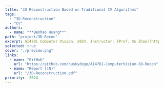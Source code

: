 ```yaml
---
title: "3D Reconstruction Based on Traditional CV Algorithms"
tags:
  - "3D-Reconstruction"
  - "CV"
authors:
  - name: "**Benhao Huang**"
path: "project/3D-Recon"
excerpt: AI4701 Computer Vision, 2024. Instructor: [Prof. Xu Zhao](https://scholar.google.com/citations?user=bsp_RSUAAAAJ)
selected: true
cover: "./preview.png"
links:
  - name: "GitHub"
    url: "https://github.com/huskydoge/AI4701-ComputerVision-3D-Recon"
  - name: "Report (CN)"
    url: "/3D-Reconstruction.pdf"
priority: -2024
---
```


